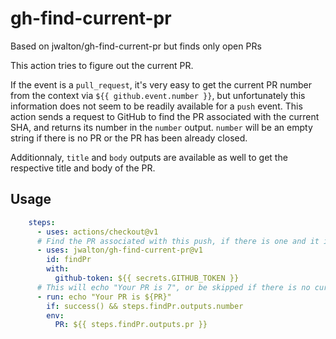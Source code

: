 # gh-find-current-pr

Based on jwalton/gh-find-current-pr but finds only open PRs

This action tries to figure out the current PR.

If the event is a `pull_request`, it's very easy to get the current PR number
from the context via `${{ github.event.number }}`, but unfortunately this
information does not seem to be readily available for a `push` event.  This
action sends a request to GitHub to find the PR associated with the current SHA,
and returns its number in the `number` output. `number` will be an empty string if there is no
PR or the PR has been already closed.

Additionnaly, `title` and `body` outputs are available as well to get the respective title and body of the PR.

## Usage

```yaml
    steps:
      - uses: actions/checkout@v1
      # Find the PR associated with this push, if there is one and it is open.
      - uses: jwalton/gh-find-current-pr@v1
        id: findPr
        with:
          github-token: ${{ secrets.GITHUB_TOKEN }}
      # This will echo "Your PR is 7", or be skipped if there is no current PR.
      - run: echo "Your PR is ${PR}"
        if: success() && steps.findPr.outputs.number
        env:
          PR: ${{ steps.findPr.outputs.pr }}
```
